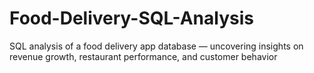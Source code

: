 # Food-Delivery-SQL-Analysis
SQL analysis of a food delivery app database — uncovering insights on revenue growth, restaurant performance, and customer behavior
